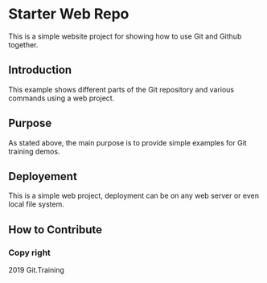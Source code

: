 # Starter Web Repo

This is a simple website project for showing how to use Git and Github together.

## Introduction

This example shows different parts of the Git repository and various commands using a web project.

## Purpose

As stated above, the main purpose is to provide simple examples for Git training demos.

## Deployement

This is a simple web project, deployment can be on any web server or even local file system.

## How to Contribute

### Copy right

2019 Git.Training 
